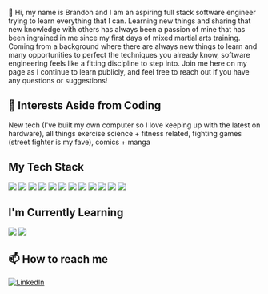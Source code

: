 👋 Hi, my name is Brandon and I am an aspiring full stack software engineer trying to learn everything that I can. Learning new things and sharing that new knowledge with others has always been a passion of mine that has been ingrained in me since my first days of mixed martial arts training. Coming from a background where there are always new things to learn and many opportunities to perfect the techniques you already know, software engineering feels like a fitting discipline to step into. Join me here on my page as I continue to learn publicly, and feel free to reach out if you have any questions or suggestions!
## 👀 Interests Aside from Coding
New tech (I've built my own computer so I love keeping up with the latest on hardware), all things exercise science + fitness related, fighting games (street fighter is my fave), comics + manga

## My Tech Stack
![](https://img.shields.io/badge/Python-FFD43B?style=for-the-badge&logo=python&logoColor=blue)
![](https://img.shields.io/badge/JavaScript-323330?style=for-the-badge&logo=javascript&logoColor=F7DF1E)
![](https://img.shields.io/badge/HTML5-E34F26?style=for-the-badge&logo=html5&logoColor=white)
![](https://img.shields.io/badge/CSS3-1572B6?style=for-the-badge&logo=css3&logoColor=white)
![](https://img.shields.io/badge/Express.js-000000?style=for-the-badge&logo=express&logoColor=white)
![](https://img.shields.io/badge/Django-092E20?style=for-the-badge&logo=django&logoColor=green)
![](https://img.shields.io/badge/Node.js-339933?style=for-the-badge&logo=nodedotjs&logoColor=white)
![](https://img.shields.io/badge/React-20232A?style=for-the-badge&logo=react&logoColor=61DAFB)
![](https://img.shields.io/badge/MongoDB-4EA94B?style=for-the-badge&logo=mongodb&logoColor=white)
![](https://img.shields.io/badge/Heroku-430098?style=for-the-badge&logo=heroku&logoColor=white)
![](https://img.shields.io/badge/Netlify-00C7B7?style=for-the-badge&logo=netlify&logoColor=white)
![](https://img.shields.io/badge/PostgreSQL-316192?style=for-the-badge&logo=postgresql&logoColor=white)

## I'm Currently Learning
![](https://img.shields.io/badge/Mocha-8D6748?style=for-the-badge&logo=Mocha&logoColor=white)
![](https://img.shields.io/badge/chai-A30701?style=for-the-badge&logo=chai&logoColor=white)



## 📫 How to reach me 
[![LinkedIn](https://img.shields.io/badge/LinkedIn-0077B5?style=for-the-badge&logo=linkedin&logoColor=white)](https://www.linkedin.com/in/brandon-hernandez-865291222/)

<!---
brandonhernandez304/brandonhernandez304 is a ✨ special ✨ repository because its `README.md` (this file) appears on your GitHub profile.
You can click the Preview link to take a look at your changes.
--->

